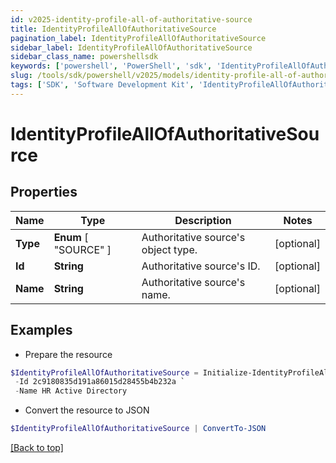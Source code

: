```yaml
---
id: v2025-identity-profile-all-of-authoritative-source
title: IdentityProfileAllOfAuthoritativeSource
pagination_label: IdentityProfileAllOfAuthoritativeSource
sidebar_label: IdentityProfileAllOfAuthoritativeSource
sidebar_class_name: powershellsdk
keywords: ['powershell', 'PowerShell', 'sdk', 'IdentityProfileAllOfAuthoritativeSource', 'V2025IdentityProfileAllOfAuthoritativeSource'] 
slug: /tools/sdk/powershell/v2025/models/identity-profile-all-of-authoritative-source
tags: ['SDK', 'Software Development Kit', 'IdentityProfileAllOfAuthoritativeSource', 'V2025IdentityProfileAllOfAuthoritativeSource']
---
```



# IdentityProfileAllOfAuthoritativeSource

## Properties

Name | Type | Description | Notes
------------ | ------------- | ------------- | -------------
**Type** |  **Enum** [  "SOURCE" ] | Authoritative source's object type. | [optional] 
**Id** | **String** | Authoritative source's ID. | [optional] 
**Name** | **String** | Authoritative source's name. | [optional] 

## Examples

- Prepare the resource
```powershell
$IdentityProfileAllOfAuthoritativeSource = Initialize-IdentityProfileAllOfAuthoritativeSource  -Type SOURCE `
 -Id 2c9180835d191a86015d28455b4b232a `
 -Name HR Active Directory
```

- Convert the resource to JSON
```powershell
$IdentityProfileAllOfAuthoritativeSource | ConvertTo-JSON
```


[[Back to top]](#) 

